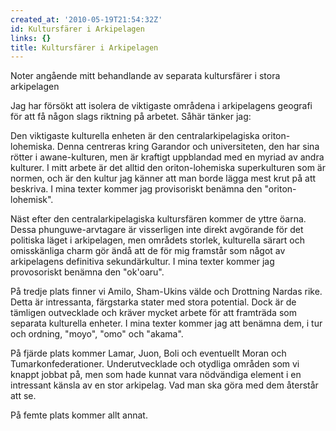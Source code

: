 ```yaml
---
created_at: '2010-05-19T21:54:32Z'
id: Kultursfärer i Arkipelagen
links: {}
title: Kultursfärer i Arkipelagen
---
```


Noter angående mitt behandlande av separata kultursfärer i stora arkipelagen

Jag har försökt att isolera de viktigaste områdena i arkipelagens geografi för att få någon slags
riktning på arbetet. Såhär tänker jag:

Den viktigaste kulturella enheten är den centralarkipelagiska oriton-lohemiska. Denna centreras
kring Garandor och universiteten, den har sina rötter i awane-kulturen, men är kraftigt uppblandad
med en myriad av andra kulturer. I mitt arbete är det alltid den oriton-lohemiska superkulturen som
är normen, och är den kultur jag känner att man borde lägga mest krut på att beskriva. I mina texter
kommer jag provisoriskt benämna den "oriton-lohemisk".

Näst efter den centralarkipelagiska kultursfären kommer de yttre öarna. Dessa phunguwe-arvtagare är
visserligen inte direkt avgörande för det politiska läget i arkipelagen, men områdets storlek,
kulturella särart och omisskänliga charm gör ändå att de för mig framstår som något av arkipelagens
definitiva sekundärkultur. I mina texter kommer jag provosoriskt benämna den "ok'oaru".

På tredje plats finner vi Amilo, Sham-Ukins välde och Drottning Nardas rike. Detta är intressanta,
färgstarka stater med stora potential. Dock är de tämligen outvecklade och kräver mycket arbete för
att framträda som separata kulturella enheter. I mina texter kommer jag att benämna dem, i tur och
ordning, "moyo", "omo" och "akama".

På fjärde plats kommer Lamar, Juon, Boli och eventuellt Moran och Tumarkonfederationer.
Underutvecklade och otydliga områden som vi knappt jobbat på, men som hade kunnat vara nödvändiga
element i en intressant känsla av en stor arkipelag. Vad man ska göra med dem återstår att se.

På femte plats kommer allt annat.